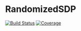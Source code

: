 # RandomizedSDP

[![Build Status](https://github.com/tjdiamandis/RandomizedSDP.jl/actions/workflows/CI.yml/badge.svg?branch=main)](https://github.com/tjdiamandis/RandomizedSDP.jl/actions/workflows/CI.yml?query=branch%3Amain)
[![Coverage](https://codecov.io/gh/tjdiamandis/RandomizedSDP.jl/branch/main/graph/badge.svg)](https://codecov.io/gh/tjdiamandis/RandomizedSDP.jl)
